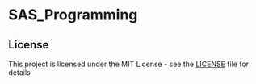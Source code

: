 
# SAS_Programming




## License
This project is licensed under the MIT License - see the [LICENSE](LICENSE) file for details
